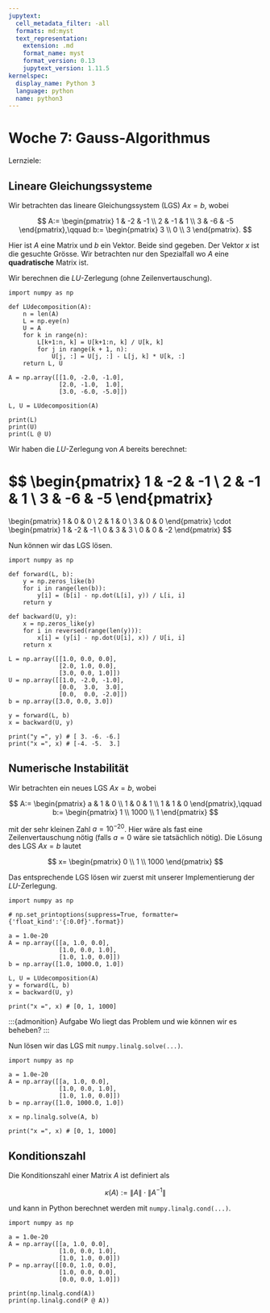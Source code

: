 ```yaml
---
jupytext:
  cell_metadata_filter: -all
  formats: md:myst
  text_representation:
    extension: .md
    format_name: myst
    format_version: 0.13
    jupytext_version: 1.11.5
kernelspec:
  display_name: Python 3
  language: python
  name: python3
---
```


# Woche 7: Gauss-Algorithmus

Lernziele:

## Lineare Gleichungssysteme

Wir betrachten das lineare Gleichungssystem (LGS) $Ax=b$, wobei

$$
A:=
\begin{pmatrix}
    1 & -2 & -1 \\
    2 & -1 & 1 \\
    3 & -6 & -5
\end{pmatrix},\qquad
b:=
\begin{pmatrix}
    3 \\
    0 \\
    3
\end{pmatrix}.
$$

Hier ist $A$ eine Matrix und $b$ ein Vektor.
Beide sind gegeben.
Der Vektor $x$ ist die gesuchte Grösse.
Wir betrachten nur den Spezialfall wo $A$ eine **quadratische** Matrix ist.

Wir berechnen die $LU$-Zerlegung (ohne Zeilenvertauschung).

```{code-cell} ipython3
import numpy as np

def LUdecomposition(A):
    n = len(A)
    L = np.eye(n)
    U = A
    for k in range(n):
        L[k+1:n, k] = U[k+1:n, k] / U[k, k]
        for j in range(k + 1, n):
            U[j, :] = U[j, :] - L[j, k] * U[k, :]
    return L, U

A = np.array([[1.0, -2.0, -1.0],
              [2.0, -1.0,  1.0],
              [3.0, -6.0, -5.0]])

L, U = LUdecomposition(A)

print(L)
print(U)
print(L @ U)
```

Wir haben die $LU$-Zerlegung von $A$ bereits berechnet:

$$
\begin{pmatrix}
    1 & -2 & -1 \\
    2 & -1 & 1 \\
    3 & -6 & -5
\end{pmatrix}
=
\begin{pmatrix}
    1 & 0 & 0 \\
    2 & 1 & 0 \\
    3 & 0 & 0
\end{pmatrix}
\cdot
\begin{pmatrix}
    1 & -2 & -1 \\
    0 & 3 & 3 \\
    0 & 0 & -2
\end{pmatrix}
$$

Nun können wir das LGS lösen.

```{code-cell} ipython3
import numpy as np

def forward(L, b):
    y = np.zeros_like(b)
    for i in range(len(b)):
        y[i] = (b[i] - np.dot(L[i], y)) / L[i, i]
    return y

def backward(U, y):
    x = np.zeros_like(y)
    for i in reversed(range(len(y))):
        x[i] = (y[i] - np.dot(U[i], x)) / U[i, i]
    return x

L = np.array([[1.0, 0.0, 0.0],
              [2.0, 1.0, 0.0],
              [3.0, 0.0, 1.0]])
U = np.array([[1.0, -2.0, -1.0],
              [0.0,  3.0,  3.0],
              [0.0,  0.0, -2.0]])
b = np.array([3.0, 0.0, 3.0])

y = forward(L, b)
x = backward(U, y)

print("y =", y) # [ 3. -6. -6.]
print("x =", x) # [-4. -5.  3.]
```

## Numerische Instabilität

Wir betrachten ein neues LGS $Ax=b$, wobei

$$
A:=
\begin{pmatrix}
    a & 1 & 0 \\
    1 & 0 & 1 \\
    1 & 1 & 0
\end{pmatrix},\qquad
b:=
\begin{pmatrix}
    1 \\
    1000 \\
    1
\end{pmatrix}
$$

mit der sehr kleinen Zahl $a=10^{-20}$.
Hier wäre als fast eine Zeilenvertauschung nötig (falls $a=0$ wäre sie tatsächlich nötig).
Die Lösung des LGS $Ax=b$ lautet

$$
x=
\begin{pmatrix}
    0 \\
    1 \\
    1000
\end{pmatrix}
$$

Das entsprechende LGS lösen wir zuerst mit unserer Implementierung der $LU$-Zerlegung.

```{code-cell} ipython3
import numpy as np

# np.set_printoptions(suppress=True, formatter={'float_kind':'{:0.0f}'.format}) 

a = 1.0e-20
A = np.array([[a, 1.0, 0.0],
              [1.0, 0.0, 1.0],
              [1.0, 1.0, 0.0]])
b = np.array([1.0, 1000.0, 1.0])

L, U = LUdecomposition(A)
y = forward(L, b)
x = backward(U, y)

print("x =", x) # [0, 1, 1000]
```

:::{admonition} Aufgabe
Wo liegt das Problem und wie können wir es beheben?
:::

Nun lösen wir das LGS mit `numpy.linalg.solve(...)`.

```{code-cell} ipython3
import numpy as np

a = 1.0e-20
A = np.array([[a, 1.0, 0.0],
              [1.0, 0.0, 1.0],
              [1.0, 1.0, 0.0]])
b = np.array([1.0, 1000.0, 1.0])

x = np.linalg.solve(A, b)

print("x =", x) # [0, 1, 1000]
```

## Konditionszahl

Die Konditionszahl einer Matrix $A$ ist definiert als

$$
\kappa(A):=\lVert A\rVert\cdot\lVert A^{-1}\rVert
$$

und kann in Python berechnet werden mit `numpy.linalg.cond(...)`.

```{code-cell} ipython3
import numpy as np

a = 1.0e-20
A = np.array([[a, 1.0, 0.0],
              [1.0, 0.0, 1.0],
              [1.0, 1.0, 0.0]])
P = np.array([[0.0, 1.0, 0.0],
              [1.0, 0.0, 0.0],
              [0.0, 0.0, 1.0]])

print(np.linalg.cond(A))
print(np.linalg.cond(P @ A))
```